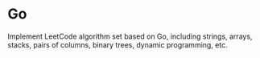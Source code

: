 # Go
Implement LeetCode algorithm set based on Go, including strings, arrays, stacks, pairs of columns, binary trees, dynamic programming, etc.
